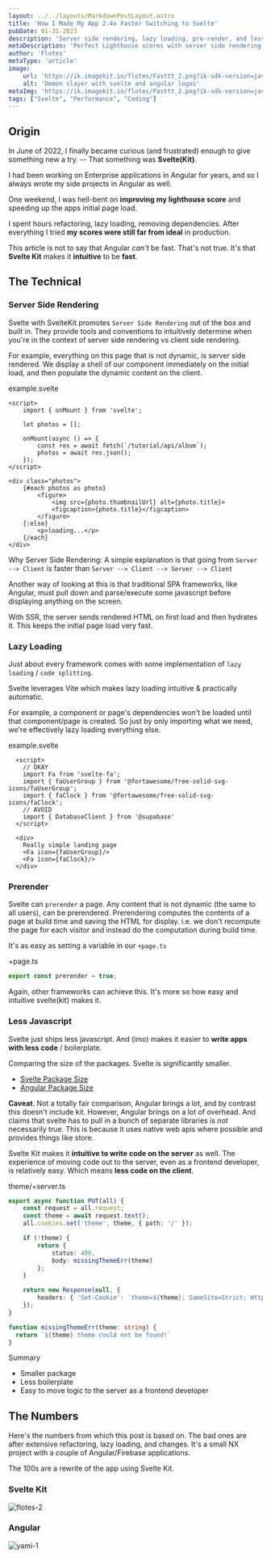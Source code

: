 ```yaml
---
layout: ../../layouts/MarkdownPostLayout.astro
title: 'How I Made My App 2.4x Faster Switching to Svelte'
pubDate: 01-31-2023
description: 'Server side rendering, lazy loading, pre-render, and less javascript'
metaDescription: 'Perfect Lighthouse scores with server side rendering, lazy loading, pre-render, and less javascript'
author: 'Flotes'
metaType: 'article'
image:
    url: 'https://ik.imagekit.io/flotes/Fasttt_2.png?ik-sdk-version=javascript-1.4.3&updatedAt=1675187392759' 
    alt: 'Demon slayer with svelte and angular logos'
metaImg: 'https://ik.imagekit.io/flotes/Fasttt_2.png?ik-sdk-version=javascript-1.4.3&updatedAt=1675187392759'
tags: ["Svelte", "Performance", "Coding"]
---
```


## Origin

In June of 2022, I finally became curious (and frustrated) enough to give something new a try. -- That something was **Svelte(Kit)**.

I had been working on Enterprise applications in Angular for years, and so I always wrote my side projects in Angular as well.

One weekend, I was hell-bent on **improving my lighthouse score** and speeding up the apps initial page load.

I spent hours refactoring, lazy loading, removing dependencies. After everything I tried **my scores were still far from ideal** in production.

This article is not to say that Angular *can't* be fast. That's not true. It's that **Svelte Kit** makes it **intuitive** to be **fast**.

## The Technical 

### Server Side Rendering
Svelte with SvelteKit promotes `Server Side Rendering` out of the box and built in. They provide tools and conventions to intuitively determine when you're in the context of server side rendering vs client side rendering.

For example, everything on this page that is not dynamic, is server side rendered. We display a shell of our component immediately on the initial load, and then populate the dynamic content on the client.

<div class="file-header">
  <div class="circles">
    <div class="circle red"></div>
    <div class="circle yellow"></div>
    <div class="circle green"></div>
  </div>
  example.svelte
</div>

```svelte
<script>
	import { onMount } from 'svelte';

	let photos = [];

	onMount(async () => {
		const res = await fetch(`/tutorial/api/album`);
		photos = await res.json();
	});
</script>

<div class="photos">
	{#each photos as photo}
		<figure>
			<img src={photo.thumbnailUrl} alt={photo.title}>
			<figcaption>{photo.title}</figcaption>
		</figure>
	{:else}
		<p>loading...</p>
	{/each}
</div>
```

Why Server Side Rendering: A simple explanation is that going from `Server --> Client` is faster than `Server --> Client --> Server --> Client`

Another way of looking at this is that traditional SPA frameworks, like Angular, must pull down and parse/execute some javascript before displaying anything on the screen. 

With SSR, the server sends rendered HTML on first load and then hydrates it. This keeps the initial page load very fast.

### Lazy Loading

Just about every framework comes with some implementation of `lazy loading` / `code splitting`.

Svelte leverages Vite which makes lazy loading intuitive & practically automatic.

For example, a component or page's dependencies won't be loaded until that component/page is created. So just by only importing what we need, we're effectively lazy loading everything else.

<div class="file-header">
  <div class="circles">
    <div class="circle red"></div>
    <div class="circle yellow"></div>
    <div class="circle green"></div>
  </div>
  example.svelte
</div>

```svelte
  <script>
    // OKAY
    import Fa from 'svelte-fa';
    import { faUserGroup } from '@fortawesome/free-solid-svg-icons/faUserGroup';
    import { faClock } from '@fortawesome/free-solid-svg-icons/faClock';
    // AVOID
    import { DatabaseClient } from '@supabase'
  </script>
  
  <div>
    Really simple landing page
    <Fa icon={faUserGroup}/>
    <Fa icon={faClock}/>
  </div>
```

### Prerender

Svelte can `prerender` a page. Any content that is not dynamic (the same to all users), can be prerendered. Prerendering computes the contents of a page at build time and saving the HTML for display. i.e. we don't recompute the page for each visitor and instead do the computation during build time.

It's as easy as setting a variable in our `+page.ts`

<div class="file-header">
  <div class="circles">
    <div class="circle red"></div>
    <div class="circle yellow"></div>
    <div class="circle green"></div>
  </div>
  +page.ts
</div>

```javascript
export const prerender = true;
```

Again, other frameworks can achieve this. It's more so how easy and intuitive svelte(kit) makes it.

### Less Javascript

Svelte just ships less javascript. And (imo) makes it easier to **write apps with less code** / boilerplate. 

Comparing the size of the packages. Svelte is significantly smaller.
- [Svelte Package Size](https://bundlephobia.com/package/svelte@3.55.0)
- [Angular Package Size](https://bundlephobia.com/package/@angular/core@15.0.4)

**Caveat**. Not a totally fair comparison, Angular brings a lot, and by contrast this doesn't include kit. However, Angular brings on a lot of overhead. And claims that svelte has to pull in a bunch of separate libraries is *not* necessarily true. This is because it uses native web apis where possible and provides things like store.

Svelte Kit makes it **intuitive to write code on the server** as well. The experience of moving code out to the server, even as a frontend developer, is relatively easy. Which means **less code on the client**.

<div class="file-header">
  <div class="circles">
    <div class="circle red"></div>
    <div class="circle yellow"></div>
    <div class="circle green"></div>
  </div>
  theme/+server.ts
</div>

```typescript
export async function PUT(all) {
	const request = all.request;
	const theme = await request.text();
	all.cookies.set('theme', theme, { path: '/' });

	if (!theme) {
		return {
			status: 400,
			body: missingThemeErr(theme)
		};
	}

	return new Response(null, {
		headers: { 'Set-Cookie': `theme=${theme}; SameSite=Strict; HttpOnly; Secure` }
	});
}

function missingThemeErr(theme: string) {
  return `${theme} theme could not be found!`
}
```

Summary
- Smaller package
- Less boilerplate
- Easy to move logic to the server as a frontend developer

## The Numbers

Here's the numbers from which this post is based on. The bad ones are after extensive refactoring, lazy loading, and changes. It's a small NX project with a couple of Angular/Firebase applications.

The 100s are a rewrite of the app using Svelte Kit.

### Svelte Kit

![flotes-2](https://ik.imagekit.io/flotes/100-lighthouse.png?ik-sdk-version=javascript-1.4.3&updatedAt=1675199208354)

### Angular 

![yami-1](/yami-1.png)


